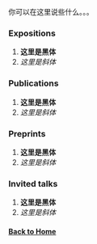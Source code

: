 你可以在这里说些什么。。。

### Expositions
1. **这里是黑体**
2. _这里是斜体_

### Publications
1. **这里是黑体**
2. _这里是斜体_

### Preprints
1. **这里是黑体**
2. _这里是斜体_

### Invited talks
1. **这里是黑体**
2. _这里是斜体_


#### [Back to Home](https://shanzhong-sun.github.io/ShanzhongSUN/)
